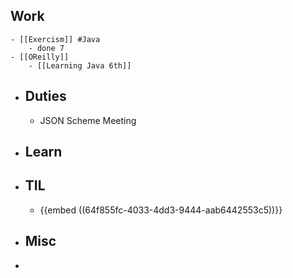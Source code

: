 ## Work
	- [[Exercism]] #Java
		- done 7
	- [[OReilly]]
		- [[Learning Java 6th]]
- ## Duties
	- JSON Scheme Meeting
- ## Learn
- ## TIL
	- {{embed ((64f855fc-4033-4dd3-9444-aab6442553c5))}}
- ## Misc
-